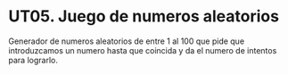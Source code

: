 UT05. Juego de numeros aleatorios
==================================

Generador de numeros aleatorios de entre 1 al 100 que pide que introduzcamos un numero hasta que coincida y da el numero de intentos para lograrlo.
